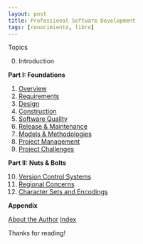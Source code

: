 ```yaml
---
layout: post
title: Professional Software Development
tags: [conocimiento, libro]
---
```


<!--Resumen-->

Topics 

0. Introduction

**Part I: Foundations**

1. [Overview](https://mixmastamyk.bitbucket.io/pro_soft_dev/sdlc_1_ovr.html)
2. [Requirements](https://mixmastamyk.bitbucket.io/pro_soft_dev/sdlc_2_req.html)
3. [Design](https://mixmastamyk.bitbucket.io/pro_soft_dev/sdlc_3_des.html)
4. [Construction](https://mixmastamyk.bitbucket.io/pro_soft_dev/sdlc_4_con.html)
5. [Software Quality](https://mixmastamyk.bitbucket.io/pro_soft_dev/sdlc_5_qa.html)
6. [Release & Maintenance](https://mixmastamyk.bitbucket.io/pro_soft_dev/sdlc_6_end.html)
7. [Models & Methodologies](https://mixmastamyk.bitbucket.io/pro_soft_dev/models.html)
8. [Project Management](https://mixmastamyk.bitbucket.io/pro_soft_dev/projman.html)
9. [Project Challenges](https://mixmastamyk.bitbucket.io/pro_soft_dev/challenges.html)

**Part II: Nuts & Bolts**

10. [Version Control Systems](https://mixmastamyk.bitbucket.io/pro_soft_dev/vcs.html)
12. [Regional Concerns](https://mixmastamyk.bitbucket.io/pro_soft_dev/regional.html)
13. [Character Sets and Encodings](https://mixmastamyk.bitbucket.io/pro_soft_dev/charset.html)


**Appendix**

[About the Author](https://mixmastamyk.bitbucket.io/pro_soft_dev/author.html)
[Index](https://mixmastamyk.bitbucket.io/pro_soft_dev/genindex.html)
  
Thanks for reading!